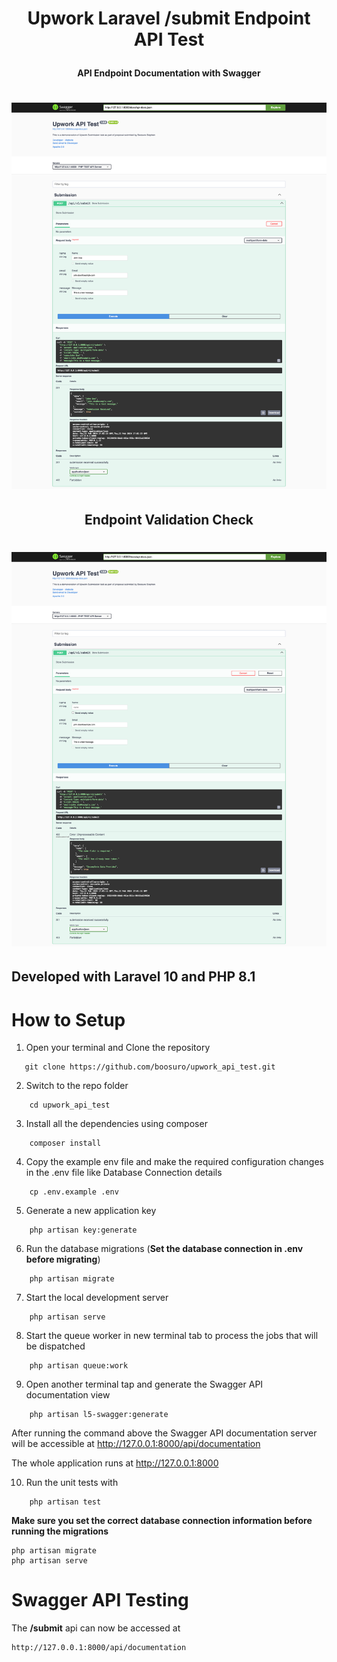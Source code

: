 # <p align="center"> Upwork Laravel **/submit** Endpoint API Test</p>

#### <p align="center"> API Endpoint Documentation with Swagger </p>

# ![Submission](screenshots/screenshot1.png)

## <p align="center"> Endpoint Validation Check</p>

# ![Submission](screenshots/screenshot2.png)


## Developed with Laravel 10 and PHP 8.1

# How to Setup

1. Open your terminal and Clone the repository

```
   git clone https://github.com/boosuro/upwork_api_test.git
```

2. Switch to the repo folder

```
    cd upwork_api_test
```

3. Install all the dependencies using composer

```
    composer install
```
4. Copy the example env file and make the required configuration changes in the .env file like Database Connection details

```
    cp .env.example .env
```

5. Generate a new application key

```
    php artisan key:generate
```

6. Run the database migrations (**Set the database connection in .env before migrating**)

```
    php artisan migrate
```

7. Start the local development server

```
    php artisan serve
```

8. Start the queue worker in new terminal tab to process the jobs that will be dispatched

```
    php artisan queue:work
```

9. Open another terminal tap and generate the Swagger API documentation view

```
    php artisan l5-swagger:generate
```
After running the command above the Swagger API documentation server will be accessible at http://127.0.0.1:8000/api/documentation

The whole application runs at http://127.0.0.1:8000

10. Run the unit tests with

```
    php artisan test
```


**Make sure you set the correct database connection information before running the migrations**

    php artisan migrate
    php artisan serve

# Swagger API Testing

The **/submit** api can now be accessed at

    http://127.0.0.1:8000/api/documentation
